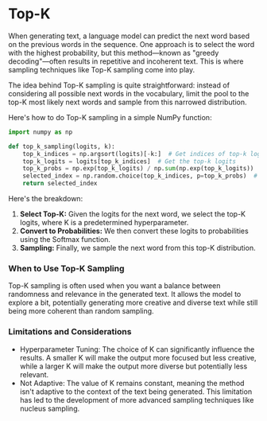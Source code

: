 # Top-K
When generating text, a language model can predict the next word based on the previous words in the sequence. One approach is to select the word with the highest probability, but this method—known as "greedy decoding"—often results in repetitive and incoherent text. This is where sampling techniques like Top-K sampling come into play.

The idea behind Top-K sampling is quite straightforward: instead of considering all possible next words in the vocabulary, limit the pool to the top-K most likely next words and sample from this narrowed distribution.

Here's how to do Top-K sampling in a simple NumPy function:

```python
import numpy as np

def top_k_sampling(logits, k):
    top_k_indices = np.argsort(logits)[-k:]  # Get indices of top-k logits
    top_k_logits = logits[top_k_indices]  # Get the top-k logits
    top_k_probs = np.exp(top_k_logits) / np.sum(np.exp(top_k_logits))  # Convert logits to probabilities
    selected_index = np.random.choice(top_k_indices, p=top_k_probs)  # Sample from the top-k indices based on the probabilities
    return selected_index
```

Here's the breakdown:

1. **Select Top-K:** Given the logits for the next word, we select the top-K logits, where K is a predetermined hyperparameter.
2. **Convert to Probabilities:** We then convert these logits to probabilities using the Softmax function.
3. **Sampling:** Finally, we sample the next word from this top-K distribution.

### When to Use Top-K Sampling
Top-K sampling is often used when you want a balance between randomness and relevance in the generated text. It allows the model to explore a bit, potentially generating more creative and diverse text while still being more coherent than random sampling.

### Limitations and Considerations
* Hyperparameter Tuning: The choice of K can significantly influence the results. A smaller K will make the output more focused but less creative, while a larger K will make the output more diverse but potentially less relevant.
* Not Adaptive: The value of K remains constant, meaning the method isn't adaptive to the context of the text being generated. This limitation has led to the development of more advanced sampling techniques like nucleus sampling.